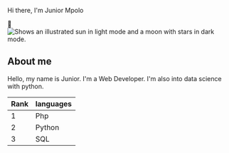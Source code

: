 Hi there, I'm Junior Mpolo

 👋
<picture>
  <source media="(prefers-color-scheme: dark)" srcset="https://user-images.githubusercontent.com/25423296/163456776-7f95b81a-f1ed-45f7-b7ab-8fa810d529fa.png">
  <source media="(prefers-color-scheme: light)" srcset="https://user-images.githubusercontent.com/25423296/163456779-a8556205-d0a5-45e2-ac17-42d089e3c3f8.png">
  <img alt="Shows an illustrated sun in light mode and a moon with stars in dark mode." src="https://user-images.githubusercontent.com/25423296/163456779-a8556205-d0a5-45e2-ac17-42d089e3c3f8.png">
</picture>
## About me

Hello, my name is Junior. I'm a Web Developer. I'm also into data science with python.

| Rank| languages  | 
|-----|------------| 
| 1   |  Php       |
| 2   |  Python    |
| 3   |  SQL       |


<!--
**Mpolo-hub/Mpolo-hub** is a ✨ _special_ ✨ repository because its `README.md` (this file) appears on your GitHub profile.

Here are some ideas to get you started: Editing Mpolo-hub/README.md at main · Mpolo-hub/Mpolo-hub

- 🔭 I’m currently working on Cru / Bongo word
- 🌱 I’m currently learning Data science with Python
- 👯 I’m looking to collaborate on web projects, artificial intelligence, USSD development
- 🤔 I’m looking for help with Python, AI, USSD
- 💬 Ask me about computer science, Christian faith
- 📫 How to reach me: mpolo.junior@zagcpc.org
- 😄 Pronouns: Junior Mpolo
- ⚡ Fun fact: I love comedy
-->
